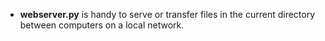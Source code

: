 + **webserver.py** is handy to serve or transfer files in the current
directory between computers on a local network.
